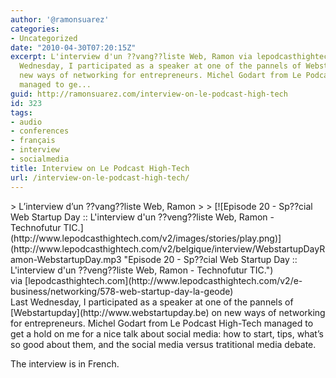 ```yaml
---
author: '@ramonsuarez'
categories:
- Uncategorized
date: "2010-04-30T07:20:15Z"
excerpt: L'interview d'un ??vang??liste Web, Ramon via lepodcasthightech.com Last
  Wednesday, I participated as a speaker at one of the pannels of Webstartupday on
  new ways of networking for entrepreneurs. Michel Godart from Le Podcast High-Tech
  managed to ge...
guid: http://ramonsuarez.com/interview-on-le-podcast-high-tech
id: 323
tags:
- audio
- conferences
- français
- interview
- socialmedia
title: Interview on Le Podcast High-Tech
url: /interview-on-le-podcast-high-tech/
---
```


<div class="posterous_bookmarklet_entry">> L’interview d’un ??vang??liste Web, Ramon
> 
> [![Episode 20 - Sp??cial Web Startup Day :: L'interview d'un ??veng??liste Web, Ramon - Technofutur TIC.](http://www.lepodcasthightech.com/v2/images/stories/play.png)](http://www.lepodcasthightech.com/v2/belgique/interview/WebstartupDayRamon-WebstartupDay.mp3 "Episode 20 - Sp??cial Web Startup Day :: L'interview d'un ??veng??liste Web, Ramon - Technofutur TIC.")

<div class="posterous_quote_citation">via [lepodcasthightech.com](http://www.lepodcasthightech.com/v2/e-business/networking/578-web-startup-day-la-geode)</div>Last Wednesday, I participated as a speaker at one of the pannels of [Webstartupday](http://www.webstartupday.be) on new ways of networking for entrepreneurs. Michel Godart from Le Podcast High-Tech managed to get a hold on me for a nice talk about social media: how to start, tips, what’s so good about them, and the social media versus tratitional media debate.

The interview is in French.

</div>